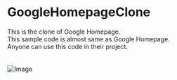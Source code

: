 # GoogleHomepageClone
This is the clone of Google Homepage.<br>
This sample code is almost same as Google Homepage.<br>
Anyone can use this code in their project.<br><br><br>
<img src="https://lh3.googleusercontent.com/p-vXo50kbVmuVZTYN7fPvD3iuBSs3zxfl4VztNwGIxrLkN-S-SGbGAOysyof_afc41wx7GJxxnsfkroLVIIvXyU7cqwOZpyfGD3m9dOYNRNExI0w4fBmntBmh-O511V4XsAPKVyXpnHdhhgPkU8oT8FkZFudw-NpCiv_AauChndyRnYY-C02hgHD1Qq0MeHCzjvl7OeIxIymOdingeUPaTJqmykHw1UrBTAl35tEef1JEM8WuTk84WVl6l1-fcddA75EQKOCj1ilFo8ddbLnpYxJxE3jRkCDdKo8_j-FwkZ4AXZI_iKqmVBfbMEvJZk8CckoA-Xzit8c8xceVIa57meyLqe8420ogneC9MkxDs8jui38NroWYmNDOoKHSLNuAgigpa3blUSM1TihC4IkfIZ44SL5wle6xeT4MarpGgj38bp6jGc7rbcIbfTbaSpxio7qJg44MDdg9W9HcgWgnHwhXcnrgNuxGNDsrsJy2ry-bIHzX4wrZ70_vQyvnjH4DiKJni_pO5iNNwzR4tflw2-1Ma835mq_a4v04FnUTM7ez4e7tUgr4191DIVuJugA-0p2ev70KW_DGFuaywxaSHcZzTwd-F0glphSXNN5-hucWpEtjEXaUlS33Fr_MaNQHpFAy4bIF04_6i4myTyBmCOCMUHnimWITc9ovMJ6eMdBbdfB5esPjQcMvn8d1LkMajRrvuVQ-0mVaQwVE0LTJyH9=w1325-h560-no?authuser=0" alt="Image">
